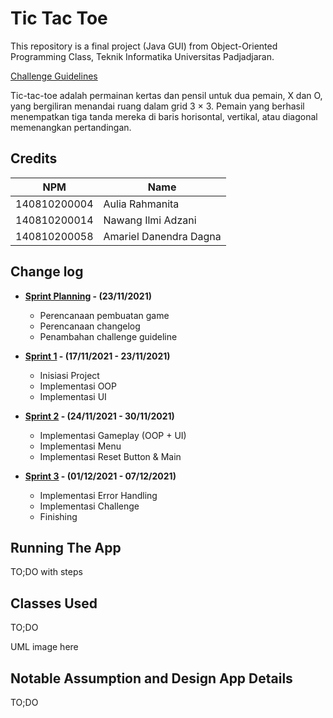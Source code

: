 # Tic Tac Toe
This repository is a final project (Java GUI) from Object-Oriented Programming Class, Teknik Informatika Universitas Padjadjaran. 

[Challenge Guidelines](challenge-guideline.md)

Tic-tac-toe adalah permainan kertas dan pensil untuk dua pemain, X dan O, yang bergiliran menandai ruang dalam grid 3 × 3. Pemain yang berhasil menempatkan tiga tanda mereka di baris horisontal, vertikal, atau diagonal memenangkan pertandingan.

## Credits
| NPM           | Name                   |
| ------------- |------------------------|
| 140810200004  | Aulia Rahmanita        |
| 140810200014  | Nawang Ilmi Adzani     |
| 140810200058  | Amariel Danendra Dagna |

## Change log
- **[Sprint Planning](changelog/sprint-planning.md) - (23/11/2021)** 
   - Perencanaan pembuatan game
   - Perencanaan changelog
   - Penambahan challenge guideline

- **[Sprint 1](changelog/sprint-1.md) - (17/11/2021 - 23/11/2021)** 
   - Inisiasi Project 
   - Implementasi OOP
   - Implementasi UI

- **[Sprint 2](changelog/sprint-2.md) - (24/11/2021 - 30/11/2021)** 
   - Implementasi Gameplay (OOP + UI)
   - Implementasi Menu 
   - Implementasi Reset Button & Main 
   
- **[Sprint 3](changelog/sprint-3.md) - (01/12/2021 - 07/12/2021)** 
   - Implementasi Error Handling
   - Implementasi Challenge
   - Finishing

## Running The App

TO;DO with steps

## Classes Used

TO;DO

UML image here

## Notable Assumption and Design App Details

TO;DO
